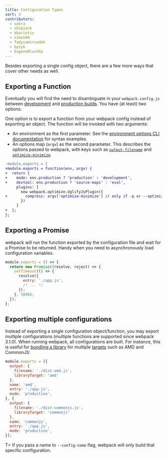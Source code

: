 ```yaml
---
title: Configuration Types
sort: 3
contributors:
  - sokra
  - skipjack
  - kbariotis
  - simon04
  - fadysamirsadek
  - byzyk
  - EugeneHlushko
---
```


Besides exporting a single config object, there are a few more ways that cover other needs as well.


## Exporting a Function

Eventually you will find the need to disambiguate in your `webpack.config.js` between [development](/guides/development) and [production builds](/guides/production). You have (at least) two options:

One option is to export a function from your webpack config instead of exporting an object. The function will be invoked with two arguments:

- An environment as the first parameter. See the [environment options CLI documentation](/api/cli#environment-options) for syntax examples.
- An options map (`argv`) as the second parameter. This describes the options passed to webpack, with keys such as [`output-filename`](/api/cli/#output-options) and [`optimize-minimize`](/api/cli/#optimize-options).

```diff
-module.exports = {
+module.exports = function(env, argv) {
+  return {
+    mode: env.production ? 'production' : 'development',
+    devtool: env.production ? 'source-maps' : 'eval',
     plugins: [
       new webpack.optimize.UglifyJsPlugin({
+        compress: argv['optimize-minimize'] // only if -p or --optimize-minimize were passed
       })
     ]
+  };
};
```


## Exporting a Promise

webpack will run the function exported by the configuration file and wait for a Promise to be returned. Handy when you need to asynchronously load configuration variables.

```js
module.exports = () => {
  return new Promise((resolve, reject) => {
    setTimeout(() => {
      resolve({
        entry: './app.js',
        /* ... */
      });
    }, 5000);
  });
};
```


## Exporting multiple configurations

Instead of exporting a single configuration object/function, you may export multiple configurations (multiple functions are supported since webpack 3.1.0). When running webpack, all configurations are built. For instance, this is useful for [bundling a library](/guides/author-libraries) for multiple [targets](/configuration/output#output-librarytarget) such as AMD and CommonJS:

```js
module.exports = [{
  output: {
    filename: './dist-amd.js',
    libraryTarget: 'amd'
  },
  name: 'amd',
  entry: './app.js',
  mode: 'production',
}, {
  output: {
    filename: './dist-commonjs.js',
    libraryTarget: 'commonjs'
  },
  name: 'commonjs',
  entry: './app.js',
  mode: 'production',
}];
```

T> If you pass a name to `--config-name` flag, webpack will only build that specific configuration.
